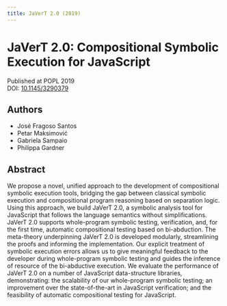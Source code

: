 ```yaml
---
title: JaVerT 2.0 (2019)
---
```


# JaVerT 2.0: Compositional Symbolic Execution for JavaScript

Published at POPL 2019 \
DOI: [10.1145/3290379](https://doi.org/10.1145/3290379)

## Authors
- José Fragoso Santos
- Petar Maksimović
- Gabriela Sampaio
- Philippa Gardner

## Abstract
We propose a novel, unified approach to the development of compositional symbolic execution tools, bridging the gap between classical symbolic execution and compositional program reasoning based on separation logic. Using this approach, we build JaVerT 2.0, a symbolic analysis tool for JavaScript that follows the language semantics without simplifications. JaVerT 2.0 supports whole-program symbolic testing, verification, and, for the first time, automatic compositional testing based on bi-abduction. The meta-theory underpinning JaVerT 2.0 is developed modularly, streamlining the proofs and informing the implementation. Our explicit treatment of symbolic execution errors allows us to give meaningful feedback to the developer during whole-program symbolic testing and guides the inference of resource of the bi-abductive execution. We evaluate the performance of JaVerT 2.0 on a number of JavaScript data-structure libraries, demonstrating: the scalability of our whole-program symbolic testing; an improvement over the state-of-the-art in JavaScript verification; and the feasibility of automatic compositional testing for JavaScript.
